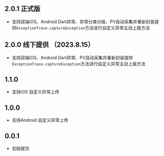 ## 2.0.1 正式版
* 支持双端iOS、Android Dart异常、异常分类分级、PV自动采集并重新封装提供`ExceptionTrace.captureException`方法进行自定义异常主动上报方法

## 2.0.0 线下提供 （2023.8.15）
* 支持双端iOS、Android Dart异常、PV自动采集并重新封装提供`ExceptionTrace.captureException`方法进行自定义异常主动上报方法

## 1.1.0
* 支持iOS 自定义异常上传

## 1.0.0
* 支持Android 自定义异常上传

## 0.0.1
* 初始提交
